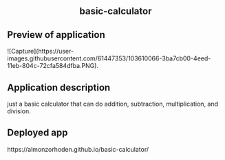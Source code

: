 <h2 align = 'center'> basic-calculator </h2>

<h2> Preview of application </h2>
![Capture](https://user-images.githubusercontent.com/61447353/103610066-3ba7cb00-4eed-11eb-804c-72cfa584dfba.PNG).

<h2> Application description </h2>
just a basic calculator that can do addition, subtraction, multiplication, and division.

<h2> Deployed app </h2> 
https://almonzorhoden.github.io/basic-calculator/

